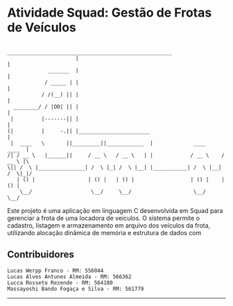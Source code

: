 # Atividade Squad: Gestão de Frotas de Veículos
```
                       _____________________________________________________  
                      |                                                     | 
             _______  |                                                     | 
            / _____ | |                                                     | 
           / /(__) || |                                                     | 
  ________/ / |OO| || |                                                     | 
 |         |-------|| |                                                     | 
(|         |     -.|| |_______________________                              | 
 |  ____   \       ||_________||____________  |             ____      ____  | 
/| / __ \   |______||     / __ \   / __ \   | |            / __ \    / __ \ |\
\|| /  \ |_______________| /  \ |_| /  \ |__| |___________| /  \ |__| /  \|_|/
   | () |                 | () |   | () |                  | () |    | () |   
    \__/                   \__/     \__/                    \__/      \__/    
```

Este projeto é uma aplicação em linguagem C desenvolvida em Squad para gerenciar a frota de uma locadora de veículos. O sistema permite o cadastro, listagem e armazenamento em arquivo dos veículos da frota, utilizando alocação dinâmica de memória e estrutura de dados com

## Contribuidores

    Lucas Werpp Franco - RM: 556044
    Lucas Alves Antunes Almeida - RM: 566362
    Lucca Rosseto Rezende - RM: 564180
    Massayoshi Bando Fogaça e Silva - RM: 561779
---
